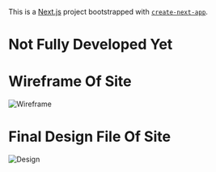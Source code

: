 This is a [Next.js](https://nextjs.org) project bootstrapped with [`create-next-app`](https://nextjs.org/docs/app/api-reference/cli/create-next-app).

# Not Fully Developed Yet

# Wireframe Of Site 

![Wireframe](https://imagedelivery.net/QW0bMmszwT7H1KYN0qIv0Q/dc5aafe3-ec8d-4e63-97e9-b329ded8b400/wireframe)

# Final Design File Of Site

![Design](https://imagedelivery.net/QW0bMmszwT7H1KYN0qIv0Q/d1e9b127-224e-4c3e-ad12-329b688c7a00/design)
